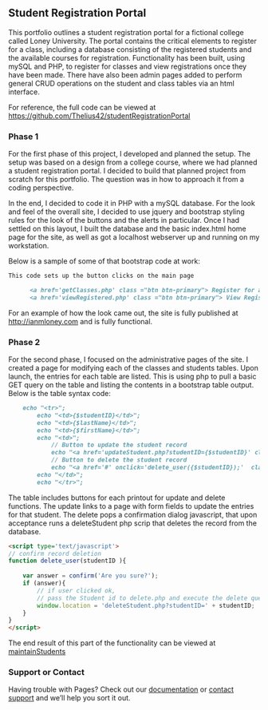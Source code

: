 ## Student Registration Portal  
This portfolio outlines a student registration portal for a fictional college called Loney University.  The portal contains the critical elements to register for a class, including a database consisting of the registered students and the available courses for registration.  Functionality has been built, using mySQL and PHP, to register for classes and view registrations once they have been made.  There have also been admin pages added to perform general CRUD operations on the student and class tables via an html interface.  

For reference, the full code can be viewed at https://github.com/Thelius42/studentRegistrationPortal

### Phase 1

For the first phase of this project, I developed and planned the setup.  The setup was based on a design from a college course, where we had planned a student registration portal.  I decided to build that planned project from scratch for this portfolio.  The question was in how to approach it from a coding perspective.  

In the end, I decided to code it in PHP with a mySQL database.  For the look and feel of the overall site, I decided to use jquery and bootstrap styling rules for the look of the buttons and the alerts in particular.  Once I had settled on this layout, I built the database and the basic index.html home page for the site, as well as got a localhost webserver up and running on my workstation.

Below is a sample of some of that bootstrap code at work:



```markdown
This code sets up the button clicks on the main page

      <a href='getClasses.php' class ="btn btn-primary"> Register for a Class</a>&nbsp &nbsp &nbsp &nbsp &nbsp &nbsp
      <a href='viewRegistered.php' class ="btn btn-primary"> View Registered Classes</a> 

```

For an example of how the look came out, the site is fully published at http://ianmloney.com and is fully functional.

### Phase 2

For the second phase, I focused on the administrative pages of the site.  I created a page for modifying each of the classes and students tables.  Upon launch, the entries for each table are listed.  This is using php to pull a basic GET query on the table and listing the contents in a bootstrap table output. Below is the table syntax code:

```markdown
	echo "<tr>";
		echo "<td>{$studentID}</td>";
		echo "<td>{$lastName}</td>";
		echo "<td>{$firstName}</td>";
        echo "<td>";
			// Button to update the student record
            echo "<a href='updateStudent.php?studentID={$studentID}' class='btn btn-primary m-r-1em'>Update</a> &nbsp &nbsp" ;
            // Button to delete the student record
            echo "<a href='#' onclick='delete_user({$studentID});'  class='btn btn-danger'>Delete</a>";  
		echo "</td>";
		echo "</tr>";

```
The table includes buttons for each printout for update and delete functions.  The update links to a page with form fields to update the entries for that student.  The delete pops a confirmation dialog javascript, that upon acceptance runs a deleteStudent php scrip that deletes the record from the database.


```markdown
<script type='text/javascript'>
// confirm record deletion
function delete_user(studentID ){
	
	var answer = confirm('Are you sure?');
	if (answer){
		// if user clicked ok, 
		// pass the Student id to delete.php and execute the delete query
		window.location = 'deleteStudent.php?studentID=' + studentID;
	} 
}
</script>
```
The end result of this part of the functionality can be viewed at [maintainStudents](http://ianmloney.com/maintainStudents.php)
### Support or Contact

Having trouble with Pages? Check out our [documentation](https://docs.github.com/categories/github-pages-basics/) or [contact support](https://github.com/contact) and we’ll help you sort it out.
